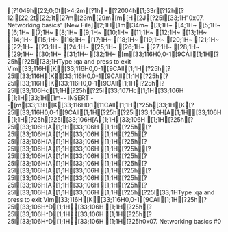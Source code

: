 [?1049h[22;0;0t[>4;2m[?1h=[?2004h[1;33r[?12h[?12l[22;2t[22;1t[27m[23m[29m[m[H[2J[?25l[33;1H"0x07. Networking basics" [New File][2;1H[1m[34m~                                                                                                                                    [3;1H~                                                                                                                                    [4;1H~                                                                                                                                    [5;1H~                                                                                                                                    [6;1H~                                                                                                                                    [7;1H~                                                                                                                                    [8;1H~                                                                                                                                    [9;1H~                                                                                                                                    [10;1H~                                                                                                                                    [11;1H~                                                                                                                                    [12;1H~                                                                                                                                    [13;1H~                                                                                                                                    [14;1H~                                                                                                                                    [15;1H~                                                                                                                                    [16;1H~                                                                                                                                    [17;1H~                                                                                                                                    [18;1H~                                                                                                                                    [19;1H~                                                                                                                                    [20;1H~                                                                                                                                    [21;1H~                                                                                                                                    [22;1H~                                                                                                                                    [23;1H~                                                                                                                                    [24;1H~                                                                                                                                    [25;1H~                                                                                                                                    [26;1H~                                                                                                                                    [27;1H~                                                                                                                                    [28;1H~                                                                                                                                    [29;1H~                                                                                                                                    [30;1H~                                                                                                                                    [31;1H~                                                                                                                                    [32;1H~                                                                                                                                    [m[33;116H0,0-1[9CAll[1;1H[?25h[?25l[33;1HType  :qa  and press <Enter> to exit Vim[33;116H[K[33;116H0,0-1[9CAll[1;1H[?25h[?25l[33;116H[K[33;116H0,0-1[9CAll[1;1H[?25h[?25l[33;116H[K[33;116H0,0-1[9CAll[1;1H[?25h[?25l[33;106Hc[1;1H[?25h[?25l[33;107Hc[1;1H[33;106H  [1;1H[33;1H[1m-- INSERT --[m[33;13H[K[33;116H0,1[11CAll[1;1H[?25h[33;1H[K[?25l[33;116H0,0-1[9CAll[1;1H[?25h[?25l[33;106H[A[1;1H[33;106H  [1;1H[?25h[?25l[33;106H[A[1;1H[33;106H  [1;1H[?25h[?25l[33;106H[A[1;1H[33;106H  [1;1H[?25h[?25l[33;106H[A[1;1H[33;106H  [1;1H[?25h[?25l[33;106H[A[1;1H[33;106H  [1;1H[?25h[?25l[33;106H[A[1;1H[33;106H  [1;1H[?25h[?25l[33;106H[A[1;1H[33;106H  [1;1H[?25h[?25l[33;106H[A[1;1H[33;106H  [1;1H[?25h[?25l[33;106H[A[1;1H[33;106H  [1;1H[?25h[?25l[33;106H[A[1;1H[33;106H  [1;1H[?25h[?25l[33;106H[A[1;1H[33;106H  [1;1H[?25h[?25l[33;106H[A[1;1H[33;106H  [1;1H[?25h[?25l[33;1HType  :qa  and press <Enter> to exit Vim[33;116H[K[33;116H0,0-1[9CAll[1;1H[?25h[?25l[33;106H^D[1;1H[33;106H  [1;1H[?25h[?25l[33;106H^D[1;1H[33;106H  [1;1H[?25h[?25l[33;106H^D[1;1H[33;106H  [1;1H[?25h0x07. Networking basics #0
